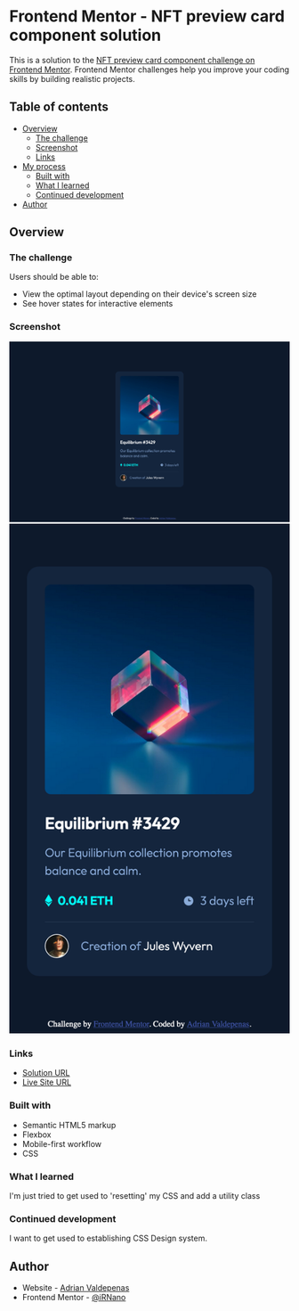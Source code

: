 # Frontend Mentor - NFT preview card component solution

This is a solution to the [NFT preview card component challenge on Frontend Mentor](https://www.frontendmentor.io/challenges/nft-preview-card-component-SbdUL_w0U). Frontend Mentor challenges help you improve your coding skills by building realistic projects.

## Table of contents

- [Overview](#overview)
  - [The challenge](#the-challenge)
  - [Screenshot](#screenshot)
  - [Links](#links)
- [My process](#my-process)
  - [Built with](#built-with)
  - [What I learned](#what-i-learned)
  - [Continued development](#continued-development)
- [Author](#author)

## Overview

### The challenge

Users should be able to:

- View the optimal layout depending on their device's screen size
- See hover states for interactive elements

### Screenshot

![](./desktop-screenshot.png)
![](./mobile-screenshot.png)

### Links

- [Solution URL](https://github.com/iRNano/frontendmentor/tree/nft-preview-card)
- [Live Site URL](https://nft-preview-card-flame.vercel.app/)

### Built with

- Semantic HTML5 markup
- Flexbox
- Mobile-first workflow
- CSS

### What I learned

I'm just tried to get used to 'resetting' my CSS and add a utility class

### Continued development

I want to get used to establishing CSS Design system.

## Author

- Website - [Adrian Valdepenas](https://www.avaldepenas.dev/)
- Frontend Mentor - [@iRNano](https://www.frontendmentor.io/profile/iRNano)
